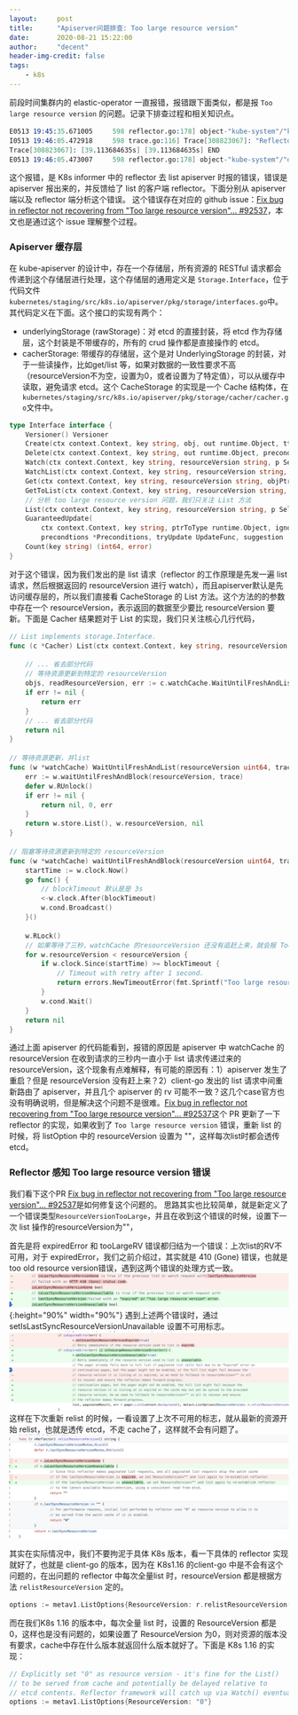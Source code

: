 ```yaml
---
layout:     post
title:      "Apiserver问题排查: Too large resource version"
date:       2020-08-21 15:22:00
author:     "decent"
header-img-credit: false
tags:
    - k8s
---
```


前段时间集群内的 elastic-operator 一直报错，报错跟下面类似，都是报 `Too large resource version` 的问题。记录下排查过程和相关知识点。
```s
E0513 19:45:35.671005     598 reflector.go:178] object-"kube-system"/"kube-router-token-4px26": Failed to list *v1.Secret: Timeout: Too large resource version: 159128021, current: 159127032
I0513 19:46:05.472918     598 trace.go:116] Trace[308823067]: "Reflector ListAndWatch" name:object-"kube-system"/"default-token-h8dz9" (started: 2020-05-13 19:45:26.359131486 +0000 UTC m=+82049.527867341) (total time: 39.113684635s):
Trace[308823067]: [39.113684635s] [39.113684635s] END
E0513 19:46:05.473007     598 reflector.go:178] object-"kube-system"/"default-token-h8dz9": Failed to list *v1.Secret: Timeout: Too large resource version: 159128021, current: 159127032
```
这个报错，是 K8s informer 中的 reflector 去 list apiserver 时报的错误，错误是 apiserver 报出来的，并反馈给了 list 的客户端 reflector。下面分别从 apiserver 端以及 reflector 端分析这个错误。
这个错误存在对应的 github issue：[Fix bug in reflector not recovering from "Too large resource version"… #92537](https://github.com/kubernetes/kubernetes/pull/92537)，本文也是通过这个 issue 理解整个过程。

### Apiserver 缓存层
在 kube-apiserver 的设计中，存在一个存储层，所有资源的 RESTful 请求都会传递到这个存储层进行处理，这个存储层的通用定义是 `Storage.Interface`，位于代码文件`kubernetes/staging/src/k8s.io/apiserver/pkg/storage/interfaces.go`中。其代码定义在下面。这个接口的实现有两个：
* underlyingStorage (rawStorage)：对 etcd 的直接封装，将 etcd 作为存储层，这个封装是不带缓存的，所有的 crud 操作都是直接操作的 etcd。
* cacherStorage: 带缓存的存储层，这个是对 UnderlyingStorage 的封装，对于一些读操作，比如get/list 等，如果对数据的一致性要求不高（resourceVersion不为空，设置为0，或者设置为了特定值），可以从缓存中读取，避免请求 etcd。这个 CacheStorage 的实现是一个 Cache 结构体，在`kubernetes/staging/src/k8s.io/apiserver/pkg/storage/cacher/cacher.go`文件中。

```go
type Interface interface {
	Versioner() Versioner
	Create(ctx context.Context, key string, obj, out runtime.Object, ttl uint64) error
	Delete(ctx context.Context, key string, out runtime.Object, preconditions *Preconditions, validateDeletion ValidateObjectFunc) error
	Watch(ctx context.Context, key string, resourceVersion string, p SelectionPredicate) (watch.Interface, error)
	WatchList(ctx context.Context, key string, resourceVersion string, p SelectionPredicate) (watch.Interface, error)
	Get(ctx context.Context, key string, resourceVersion string, objPtr runtime.Object, ignoreNotFound bool) error
	GetToList(ctx context.Context, key string, resourceVersion string, p SelectionPredicate, listObj runtime.Object) error
	// 分析 too large resource version 问题，我们只关注 List 方法 
	List(ctx context.Context, key string, resourceVersion string, p SelectionPredicate, listObj runtime.Object) error
	GuaranteedUpdate(
		ctx context.Context, key string, ptrToType runtime.Object, ignoreNotFound bool,
		precondtions *Preconditions, tryUpdate UpdateFunc, suggestion ...runtime.Object) error
	Count(key string) (int64, error)
}
```
对于这个错误，因为我们发出的是 list 请求（reflector 的工作原理是先发一遍 list 请求，然后根据返回的 resourceVersion 进行 watch），而且apiserver默认是先访问缓存层的，所以我们直接看 CacheStorage 的 List 方法。这个方法的的参数中存在一个 resourceVersion，表示返回的数据至少要比 resourceVersion 要新。下面是 Cacher 结果题对于 List 的实现，我们只关注核心几行代码，

```go
// List implements storage.Interface.
func (c *Cacher) List(ctx context.Context, key string, resourceVersion string, pred storage.SelectionPredicate, listObj runtime.Object) error {
  
	// ... 省去部分代码
	// 等待资源更新到特定的 resourceVersion
	objs, readResourceVersion, err := c.watchCache.WaitUntilFreshAndList(listRV, trace)
	if err != nil {
		return err
	}
	// ... 省去部分代码
	return nil
}

// 等待资源更新，并list
func (w *watchCache) WaitUntilFreshAndList(resourceVersion uint64, trace *utiltrace.Trace) ([]interface{}, uint64, error) {
	err := w.waitUntilFreshAndBlock(resourceVersion, trace)
	defer w.RUnlock()
	if err != nil {
		return nil, 0, err
	}
	return w.store.List(), w.resourceVersion, nil
}

// 阻塞等待资源更新到特定的 resourceVersion
func (w *watchCache) waitUntilFreshAndBlock(resourceVersion uint64, trace *utiltrace.Trace) error {
	startTime := w.clock.Now()
	go func() {
		// blockTimeout 默认是是 3s
		<-w.clock.After(blockTimeout)
		w.cond.Broadcast()
	}()

	w.RLock()
	// 如果等待了三秒，watchCache 的resourceVersion 还没有追赶上来，就会报 Too large resource version 错误。
	for w.resourceVersion < resourceVersion {
		if w.clock.Since(startTime) >= blockTimeout {
			// Timeout with retry after 1 second.
			return errors.NewTimeoutError(fmt.Sprintf("Too large resource version: %v, current: %v", resourceVersion, w.resourceVersion), 1)
		}
		w.cond.Wait()
	}
	return nil
}
```
通过上面 apiserver 的代码能看到，报错的原因是 apiserver 中 watchCache 的 resourceVersion 在收到请求的三秒内一直小于 list 请求传递过来的 resourceVersion，这个现象有点难解释，有可能的原因有：1）apiserver 发生了重启？但是 resourceVersion 没有赶上来？2）client-go 发出的 list 请求中间重新路由了 apiserver，并且几个 apiserver 的 rv 可能不一致？这几个case官方也没有明确说明，但是解决这个问题不是很难。[Fix bug in reflector not recovering from "Too large resource version"… #92537](https://github.com/kubernetes/kubernetes/pull/92537)这个 PR 更新了一下 reflector 的实现，如果收到了 `Too large resource version` 错误，重新 list 的时候，将 listOption 中的 resourceVersion 设置为 ""，这样每次list时都会透传 etcd。

### Reflector 感知 Too large resource version 错误
我们看下这个PR [Fix bug in reflector not recovering from "Too large resource version"… #92537](https://github.com/kubernetes/kubernetes/pull/92537)是如何修复这个问题的。
思路其实也比较简单，就是新定义了一个错误类型`ResourceVersionTooLarge`，并且在收到这个错误的时候，设置下一次 list 操作的resourceVersion为""，

首先是将 expiredError 和 tooLargeRV 错误都归结为一个错误：上次list的RV不可用，对于 expiredError，我们之前介绍过，其实就是 410 (Gone) 错误，也就是 too old resource version错误，遇到这两个错误的处理方式一致。
![java-javascript](/img/in-post/all-in-one/410-gone.jpg){:height="90%" width="90%"}
遇到上述两个错误时，通过 setIsLastSyncResourceVersionUnavailable 设置不可用标志。
![java-javascript](/img/in-post/all-in-one/lastrv.jpg)
这样在下次重新 relist 的时候，一看设置了上次不可用的标志，就从最新的资源开始 relist，也就是透传 etcd，不走 cache了，这样就不会有问题了。
![java-javascript](/img/in-post/all-in-one/setlastrv.jpg)

其实在实际情况中，我们不要拘泥于具体 K8s 版本，看一下具体的 reflector 实现就好了，也就是 client-go 的版本，因为在 K8s1.16 的client-go 中是不会有这个问题的，在出问题的 reflector 中每次全量list 时，resourceVersion 都是根据方法 `relistResourceVersion` 定的。
```go
options := metav1.ListOptions{ResourceVersion: r.relistResourceVersion()}
```
而在我们K8s 1.16 的版本中，每次全量 list 时，设置的 ResourceVersion 都是0，这样也是没有问题的，如果设置了 ResourceVersion 为0，则对资源的版本没有要求，cache中存在什么版本就返回什么版本就好了。下面是 K8s 1.16 的实现：
```go
// Explicitly set "0" as resource version - it's fine for the List()
// to be served from cache and potentially be delayed relative to
// etcd contents. Reflector framework will catch up via Watch() eventually.
options := metav1.ListOptions{ResourceVersion: "0"}
```



